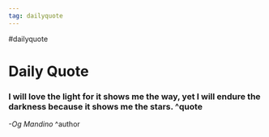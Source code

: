 ```yaml
---
tag: dailyquote
---
```


#dailyquote

# Daily Quote

### I will love the light for it shows me the way, yet I will endure the darkness because it shows me the stars. ^quote
*-Og Mandino* ^author
